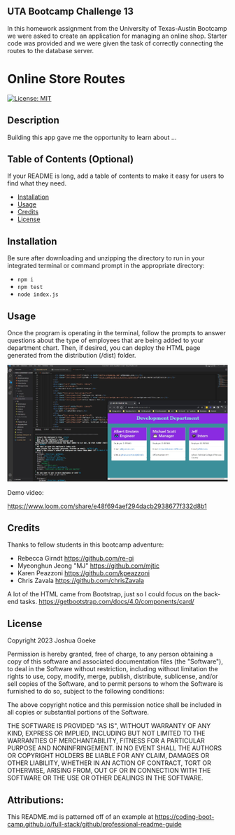 ## UTA Bootcamp Challenge 13

In this homework assignment from the University of Texas-Austin Bootcamp we were asked to create an application for managing an online shop. Starter code was provided and we were given the task of correctly connecting the routes to the database server.

# Online Store Routes
[![License: MIT](https://img.shields.io/badge/License-MIT-yellow.svg)](https://opensource.org/licenses/MIT)
## Description

Building this app gave me the opportunity to learn about ...

## Table of Contents (Optional)

If your README is long, add a table of contents to make it easy for users to find what they need.

- [Installation](#installation)
- [Usage](#usage)
- [Credits](#credits)
- [License](#license)

## Installation

Be sure after downloading and unzipping the directory to run in your integrated terminal or command prompt in the appropriate directory:
- ```npm i```
- ```npm test```
- ```node index.js```


## Usage

Once the program is operating in the terminal, follow the prompts to answer questions about the type of employees that are being added to your department chart. Then, if desired, you can deploy the HTML page generated from the distribution (/dist) folder.

    
![Functioning App Demo](./assets/images/DepartmentChartMaker.jpg?raw=true)
    

Demo video:

https://www.loom.com/share/e48f694aef294dacb2938677f332d8b1

## Credits

Thanks to fellow students in this bootcamp adventure:

- Rebecca Girndt https://github.com/re-gi
- Myeonghun Jeong "MJ" https://github.com/mjtic
- Karen Peazzoni https://github.com/kpeazzoni
- Chris Zavala https://github.com/chrisZavala

A lot of the HTML came from Bootstrap, just so I could focus on the back-end tasks.
https://getbootstrap.com/docs/4.0/components/card/


## License

Copyright 2023 Joshua Goeke

Permission is hereby granted, free of charge, to any person obtaining a copy of this software and associated documentation files (the "Software"), to deal in the Software without restriction, including without limitation the rights to use, copy, modify, merge, publish, distribute, sublicense, and/or sell copies of the Software, and to permit persons to whom the Software is furnished to do so, subject to the following conditions:

The above copyright notice and this permission notice shall be included in all copies or substantial portions of the Software.

THE SOFTWARE IS PROVIDED "AS IS", WITHOUT WARRANTY OF ANY KIND, EXPRESS OR IMPLIED, INCLUDING BUT NOT LIMITED TO THE WARRANTIES OF MERCHANTABILITY, FITNESS FOR A PARTICULAR PURPOSE AND NONINFRINGEMENT. IN NO EVENT SHALL THE AUTHORS OR COPYRIGHT HOLDERS BE LIABLE FOR ANY CLAIM, DAMAGES OR OTHER LIABILITY, WHETHER IN AN ACTION OF CONTRACT, TORT OR OTHERWISE, ARISING FROM, OUT OF OR IN CONNECTION WITH THE SOFTWARE OR THE USE OR OTHER DEALINGS IN THE SOFTWARE.


## Attributions:
This README.md is patterned off of an example at https://coding-boot-camp.github.io/full-stack/github/professional-readme-guide
